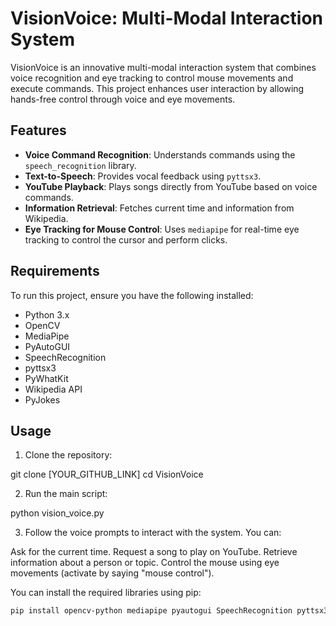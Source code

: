 # VisionVoice: Multi-Modal Interaction System

VisionVoice is an innovative multi-modal interaction system that combines voice recognition and eye tracking to control mouse movements and execute commands. This project enhances user interaction by allowing hands-free control through voice and eye movements.

## Features

- **Voice Command Recognition**: Understands commands using the `speech_recognition` library.
- **Text-to-Speech**: Provides vocal feedback using `pyttsx3`.
- **YouTube Playback**: Plays songs directly from YouTube based on voice commands.
- **Information Retrieval**: Fetches current time and information from Wikipedia.
- **Eye Tracking for Mouse Control**: Uses `mediapipe` for real-time eye tracking to control the cursor and perform clicks.

## Requirements

To run this project, ensure you have the following installed:

- Python 3.x
- OpenCV
- MediaPipe
- PyAutoGUI
- SpeechRecognition
- pyttsx3
- PyWhatKit
- Wikipedia API
- PyJokes


## Usage
1. Clone the repository:

git clone [YOUR_GITHUB_LINK]
cd VisionVoice

2. Run the main script:

python vision_voice.py

3. Follow the voice prompts to interact with the system. You can:

Ask for the current time.
Request a song to play on YouTube.
Retrieve information about a person or topic.
Control the mouse using eye movements (activate by saying "mouse control").

You can install the required libraries using pip:

```bash
pip install opencv-python mediapipe pyautogui SpeechRecognition pyttsx3 pywhatkit wikipedia pyjokes

